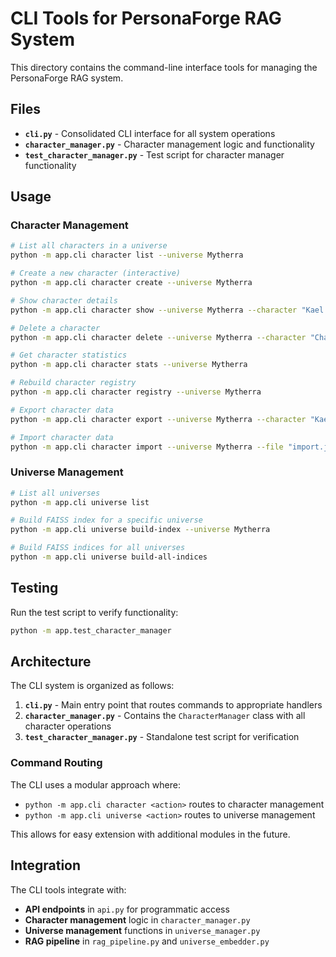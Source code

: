 # CLI Tools for PersonaForge RAG System

This directory contains the command-line interface tools for managing the PersonaForge RAG system.

## Files

- **`cli.py`** - Consolidated CLI interface for all system operations
- **`character_manager.py`** - Character management logic and functionality
- **`test_character_manager.py`** - Test script for character manager functionality

## Usage

### Character Management

```bash
# List all characters in a universe
python -m app.cli character list --universe Mytherra

# Create a new character (interactive)
python -m app.cli character create --universe Mytherra

# Show character details
python -m app.cli character show --universe Mytherra --character "Kael Vire"

# Delete a character
python -m app.cli character delete --universe Mytherra --character "Character Name"

# Get character statistics
python -m app.cli character stats --universe Mytherra

# Rebuild character registry
python -m app.cli character registry --universe Mytherra

# Export character data
python -m app.cli character export --universe Mytherra --character "Kael Vire" --file "export.json"

# Import character data
python -m app.cli character import --universe Mytherra --file "import.json"
```

### Universe Management

```bash
# List all universes
python -m app.cli universe list

# Build FAISS index for a specific universe
python -m app.cli universe build-index --universe Mytherra

# Build FAISS indices for all universes
python -m app.cli universe build-all-indices
```

## Testing

Run the test script to verify functionality:

```bash
python -m app.test_character_manager
```

## Architecture

The CLI system is organized as follows:

1. **`cli.py`** - Main entry point that routes commands to appropriate handlers
2. **`character_manager.py`** - Contains the `CharacterManager` class with all character operations
3. **`test_character_manager.py`** - Standalone test script for verification

### Command Routing

The CLI uses a modular approach where:
- `python -m app.cli character <action>` routes to character management
- `python -m app.cli universe <action>` routes to universe management

This allows for easy extension with additional modules in the future.

## Integration

The CLI tools integrate with:
- **API endpoints** in `api.py` for programmatic access
- **Character management** logic in `character_manager.py`
- **Universe management** functions in `universe_manager.py`
- **RAG pipeline** in `rag_pipeline.py` and `universe_embedder.py` 